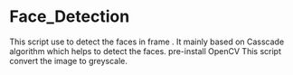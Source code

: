 # Face_Detection
This script use to detect the faces in frame .
It mainly based on Casscade algorithm which helps to detect the faces.
pre-install OpenCV
This script convert the image to greyscale.
